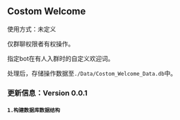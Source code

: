 ## Costom Welcome

使用方式：未定义

仅群聊权限者有权操作。

指定bot在有人入群时的自定义欢迎词。

处理后，存储操作数据至`./Data/Costom_Welcome_Data.db`中。

### 更新信息：Version 0.0.1
#### `1.构建数据库数据结构`
